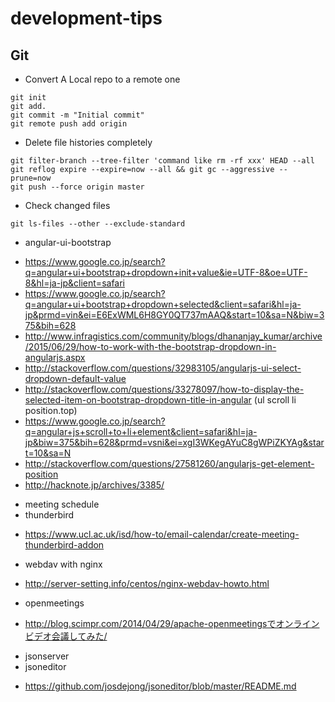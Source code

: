 # development-tips

## Git

* Convert A Local repo to a remote one
```
git init
git add.
git commit -m "Initial commit"
git remote push add origin
```

* Delete file histories completely
```
git filter-branch --tree-filter 'command like rm -rf xxx' HEAD --all
git reflog expire --expire=now --all && git gc --aggressive --prune=now
git push --force origin master
```

* Check changed files
```
git ls-files --other --exclude-standard
```

* angular-ui-bootstrap
- https://www.google.co.jp/search?q=angular+ui+bootstrap+dropdown+init+value&ie=UTF-8&oe=UTF-8&hl=ja-jp&client=safari
- https://www.google.co.jp/search?q=angular+ui+bootstrap+dropdown+selected&client=safari&hl=ja-jp&prmd=vin&ei=E6ExWML6H8GY0QT737mAAQ&start=10&sa=N&biw=375&bih=628
- http://www.infragistics.com/community/blogs/dhananjay_kumar/archive/2015/06/29/how-to-work-with-the-bootstrap-dropdown-in-angularjs.aspx
- http://stackoverflow.com/questions/32983105/angularjs-ui-select-dropdown-default-value
- http://stackoverflow.com/questions/33278097/how-to-display-the-selected-item-on-bootstrap-dropdown-title-in-angular
(ul scroll li position.top)
- https://www.google.co.jp/search?q=angular+js+scroll+to+li+element&client=safari&hl=ja-jp&biw=375&bih=628&prmd=vsni&ei=xgI3WKegAYuC8gWPiZKYAg&start=10&sa=N
- http://stackoverflow.com/questions/27581260/angularjs-get-element-position
- http://hacknote.jp/archives/3385/

* meeting schedule
* thunderbird
- https://www.ucl.ac.uk/isd/how-to/email-calendar/create-meeting-thunderbird-addon
* webdav with nginx
- http://server-setting.info/centos/nginx-webdav-howto.html
* openmeetings
- http://blog.scimpr.com/2014/04/29/apache-openmeetingsでオンラインビデオ会議してみた/

* jsonserver
* jsoneditor
- https://github.com/josdejong/jsoneditor/blob/master/README.md
